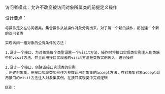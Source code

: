 访问者模式：允许不改变被访问对象所属类的前提定义操作

设计要点：

    将操作定义在访问者类。集合操作从被操作对象分离出来，对于每一个新的操作，都创建一个新的访问者类

    实现访问一组对象的公有条件的方法：

    1.设计一个接口，为对象集每个类型设置一个visit方法，操作时将接口实现类实例注入到类族中的visit方法，并且调用接口实现者的visit方法把类族实例传入，进行操作

    2.设计一个接口，创建该接口实现类的实例
    ，创建对象集，用接口实现类实例作为参数调用对象集的accept方法，在对象集对象accept调用接口的visit方法注入对象集实例，在接口实现类中完成逻辑

    区别：

    